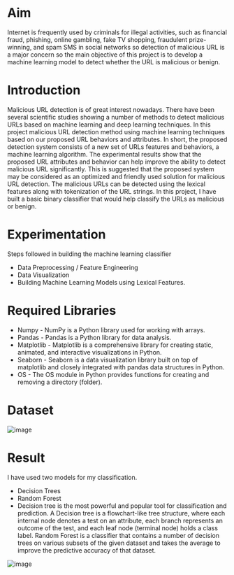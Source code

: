 # Aim
Internet is frequently used by criminals for illegal activities, such as financial fraud, phishing, online gambling, fake TV shopping, fraudulent prize-winning, and spam SMS in social networks so detection of malicious URL is a major concern so the main objective of this project is to develop a machine learning model to detect whether the URL is malicious or benign.

# Introduction
Malicious URL detection is of great interest nowadays. There have been several scientific studies showing a number of methods to detect malicious URLs based on machine learning and deep learning techniques. In this project malicious URL detection method using machine learning techniques based on our proposed URL behaviors and attributes. In short, the proposed detection system consists of a new set of URLs features and behaviors, a machine learning algorithm. The experimental results show that the proposed URL attributes and behavior can help improve the ability to detect malicious URL significantly. This is suggested that the proposed system may be considered as an optimized and friendly used solution for malicious URL detection.
The malicious URLs can be detected using the lexical features along with tokenization of the URL strings. In this project, I have built a basic binary classifier that would help classify the URLs as malicious or benign.

# Experimentation 
Steps followed in building the machine learning classifier
- Data Preprocessing / Feature Engineering
- Data Visualization
- Building Machine Learning Models using Lexical Features.

# Required Libraries 
- Numpy - NumPy is a Python library used for working with arrays.
- Pandas - Pandas is a Python library for data analysis.
- Matplotlib - Matplotlib is a comprehensive library for creating static, animated, and interactive visualizations in Python.
- Seaborn - Seaborn is a data visualization library built on top of matplotlib and closely integrated with pandas data structures in Python.
- OS - The OS module in Python provides functions for creating and removing a directory (folder).

# Dataset 
![image](https://user-images.githubusercontent.com/69976168/169657483-34c40ac4-df81-4e9c-a135-da6f5427eb2f.png)

# Result 
I have used  two models for my classification.
- Decision Trees
- Random Forest
- Decision tree is the most powerful and popular tool for classification and prediction. A Decision tree is a flowchart-like tree structure, where each internal node denotes a test on an attribute, each branch represents an outcome of the test, and each leaf node (terminal node) holds a class label.
Random Forest is a classifier that contains a number of decision trees on various subsets of the given dataset and takes the average to improve the predictive accuracy of that dataset.

![image](https://user-images.githubusercontent.com/69976168/169657540-ffbfdd9c-dd33-4252-9676-6f67b9972f3b.png)

